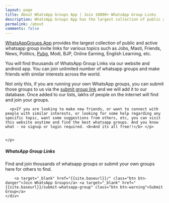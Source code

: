 ```yaml
---
layout: page
title: About WhatsApp Groups App | Join 10000+ WhatsApp Group Links
description: WhatsApp Groups App has the largest collection of public and active whatsapp group invite links for topics such as Jobs, Masti, Friends, News, Politics, Pubg, Online Earning, English, etc.
permalink: /about
comments: false 
---
```


<div class="row justify-content-between">
  <div class="col-md-8 pr-5">
    <p>
      <a href="https://whatsappgroups.app">WhatsAppGroups.App</a> provides the largest collection of public and active whatsapp group invite links for various topics such as Jobs, Masti, Friends, News, Politics, <a href="{{site.baseurl}}/pubg-whatsapp-group-links-india/">Pubg</a>, Modi, BJP, Online Earning, English Learning, etc.  
      <p>You will find thousands of WhatsApp Group Links via our website and android app. You can join unlimited number of whatsapp groups and make friends with similar interests across the world.</p>
       <p>Not only this, if you are running your own WhatsApp groups, you can submit those groups to us via the <a href="{{site.baseurl}}/submit-whatsapp-group">submit group link</a> and we will add it to our database. Once added to our lists, lakhs of people on the internet will find and join your groups. </p>

      <p>If you are looking to make new friends, or want to connect with people with similar interests, or looking for some help regarding any specific topic, want some suggestions from others, etc, you can visit this website anytime and find the best whatsapp groups. And you know what - no signup or login required. <b>And its all free!!</b> </p>


    </p>
  </div>

  <div class="col-md-4">
    <div class="sticky-top sticky-top-80">
      <h5>WhatsApp Group Links</h5>
        <p>Find and join thousands of whatsapp groups or submit your own groups here for others to find. </p>

        <a target="_blank" href="{{site.baseurl}}/" class="btn btn-danger">Join WhatsApp Groups</a> <a target="_blank" href="{{site.baseurl}}/submit-whatsapp-group" class="btn btn-warning">Submit Group</a>
    </div>
  </div>
</div>
